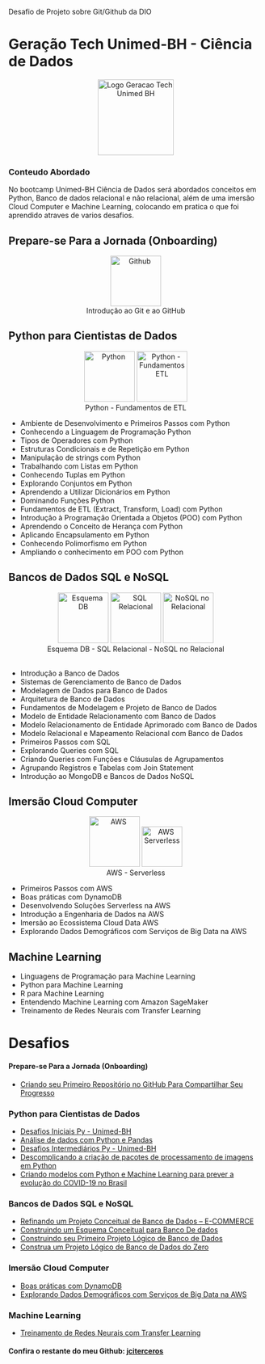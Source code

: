Desafio de Projeto sobre Git/Github da DIO

# Geração Tech Unimed-BH - Ciência de Dados

<div align="center">
<img alt="Logo Geracao Tech Unimed BH" title="Logo Unimed BH" width="150px" src="https://github.com/jciterceros/Geracao-Tech-Unimed-BH-Ciencia-de-Dados/blob/main/imagens/Ciencias%20de%20Dados%20-%20UNIMED%20-%20BH.png">
</div>

### Conteudo Abordado

No bootcamp Unimed-BH Ciência de Dados será abordados conceitos em Python, Banco de dados relacional e não relacional, além de uma imersão Cloud Computer e Machine Learning, colocando em pratica o que foi aprendido atraves de varios desafios.

## Prepare-se Para a Jornada (Onboarding)

<div align="center">
<img alt="Github" title="Git/Github" width="100px" src="https://github.com/jciterceros/Geracao-Tech-Unimed-BH-Ciencia-de-Dados/blob/main/imagens/Github.webp">
<div>
Introdução ao Git e ao GitHub
</div>
</div>

## Python para Cientistas de Dados

<div align="center">
<img alt="Python" title="Python" width="100px" src="https://github.com/jciterceros/Geracao-Tech-Unimed-BH-Ciencia-de-Dados/blob/main/imagens/Python.webp">
<img alt="Python - Fundamentos ETL" title="Python - Fundamentos ETL" width="100px" src="https://github.com/jciterceros/Geracao-Tech-Unimed-BH-Ciencia-de-Dados/blob/main/imagens/Python%20-%20Fundamentos%20de%20ETL.webp">
<div>
Python - Fundamentos de ETL
</div>
</div>

-   Ambiente de Desenvolvimento e Primeiros Passos com Python
-   Conhecendo a Linguagem de Programação Python
-   Tipos de Operadores com Python
-   Estruturas Condicionais e de Repetição em Python
-   Manipulação de strings com Python
-   Trabalhando com Listas em Python
-   Conhecendo Tuplas em Python
-   Explorando Conjuntos em Python
-   Aprendendo a Utilizar Dicionários em Python
-   Dominando Funções Python
-   Fundamentos de ETL (Extract, Transform, Load) com Python
-   Introdução à Programação Orientada a Objetos (POO) com Python
-   Aprendendo o Conceito de Herança com Python
-   Aplicando Encapsulamento em Python
-   Conhecendo Polimorfismo em Python
-   Ampliando o conhecimento em POO com Python
    <br>

## Bancos de Dados SQL e NoSQL

<div align="center">
<img alt="Esquema DB" title="Esquema DB" width="100px" src="https://github.com/jciterceros/Geracao-Tech-Unimed-BH-Ciencia-de-Dados/blob/main/imagens/Esquema%20DB.webp">
<img alt="SQL Relacional" title="SQL Relacional" width="100px" src="https://github.com/jciterceros/Geracao-Tech-Unimed-BH-Ciencia-de-Dados/blob/main/imagens/SQL%20DB%20Relacional.webp">
<img alt="NoSQL no Relacional" title="NoSQL no Relacional" width="100px" src="https://github.com/jciterceros/Geracao-Tech-Unimed-BH-Ciencia-de-Dados/blob/main/imagens/DB%20NoSQL%20MongoDB.webp">
<div>
Esquema DB - SQL Relacional - NoSQL no Relacional
</div>
</div>
<br>

-   Introdução a Banco de Dados
-   Sistemas de Gerenciamento de Banco de Dados
-   Modelagem de Dados para Banco de Dados
-   Arquitetura de Banco de Dados
-   Fundamentos de Modelagem e Projeto de Banco de Dados
-   Modelo de Entidade Relacionamento com Banco de Dados
-   Modelo Relacionamento de Entidade Aprimorado com Banco de Dados
-   Modelo Relacional e Mapeamento Relacional com Banco de Dados
-   Primeiros Passos com SQL
-   Explorando Queries com SQL
-   Criando Queries com Funções e Cláusulas de Agrupamentos
-   Agrupando Registros e Tabelas com Join Statement
-   Introdução ao MongoDB e Bancos de Dados NoSQL

## Imersão Cloud Computer

<div align="center">
<div>
    <img alt="AWS" title="Imersão AWS" width="100px" src="https://github.com/jciterceros/Geracao-Tech-Unimed-BH-Ciencia-de-Dados/blob/main/imagens/AWS.png">
    <img alt="AWS Serverless" title="AWS Serverless" width="80px" src="https://github.com/jciterceros/Geracao-Tech-Unimed-BH-Ciencia-de-Dados/blob/main/imagens/AWS%20ServerLess.webp">
</div>
<div>
    AWS  -  Serverless
</div>
</div>

-   Primeiros Passos com AWS
-   Boas práticas com DynamoDB
-   Desenvolvendo Soluções Serverless na AWS
-   Introdução a Engenharia de Dados na AWS
-   Imersão ao Ecossistema Cloud Data AWS
-   Explorando Dados Demográficos com Serviços de Big Data na AWS

## Machine Learning

-   Linguagens de Programação para Machine Learning
-   Python para Machine Learning
-   R para Machine Learning
-   Entendendo Machine Learning com Amazon SageMaker
-   Treinamento de Redes Neurais com Transfer Learning
    <br>

# Desafios

#### Prepare-se Para a Jornada (Onboarding)

-   [Criando seu Primeiro Repositório no GitHub Para Compartilhar Seu Progresso](https://github.com/jciterceros/Geracao-Tech-Unimed-BH-Ciencia-de-Dados)

### Python para Cientistas de Dados

-   [Desafios Iniciais Py - Unimed-BH]()
-   [Análise de dados com Python e Pandas](https://github.com/jciterceros/Geracao-Tech-Unimed-BH-Ciencia-de-Dados/blob/main/Analise%20de%20dados%20com%20Python%20e%20Pandas/Analise%20de%20dados%20com%20Pandas.ipynb)
-   [Desafios Intermediários Py - Unimed-BH]()
-   [Descomplicando a criação de pacotes de processamento de imagens em Python]()
-   [Criando modelos com Python e Machine Learning para prever a evolução do COVID-19 no Brasil]()

### Bancos de Dados SQL e NoSQL

-   [Refinando um Projeto Conceitual de Banco de Dados – E-COMMERCE]()
-   [Construindo um Esquema Conceitual para Banco De dados]()
-   [Construindo seu Primeiro Projeto Lógico de Banco de Dados]()
-   [Construa um Projeto Lógico de Banco de Dados do Zero]()

### Imersão Cloud Computer

-   [Boas práticas com DynamoDB]()
-   [Explorando Dados Demográficos com Serviços de Big Data na AWS]()

### Machine Learning

-   [Treinamento de Redes Neurais com Transfer Learning]()

#### Confira o restante do meu Github: [jciterceros](https://github.com/jciterceros/)
